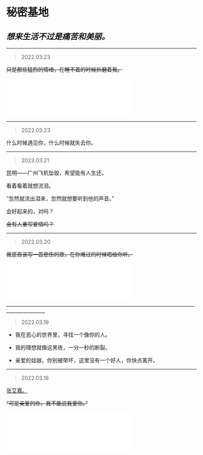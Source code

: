 # 秘密基地

## _**想来生活不过是痛苦和美丽。**_

______________________________________________________________________________________________
> 2022.03.23


~~只是那些猛烈的情绪，在睡不着的时候折磨着我。~~

<iframe frameborder="no" border="0" marginwidth="0" marginheight="0" width="330" height="100" src="//music.163.com/outchain/player?type=2&id=1889911997&auto=1&height=66"></iframe>


______________________________________________________________________________________________
> 2022.03.23


什么时候遇见你，什么时候就失去你。

______________________________________________________________________________________________
> 2022.03.21

昆明——广州飞机坠毁，希望能有人生还。

看着看着就想流泪。

“忽然就流出泪来，忽然就想要听到他的声音。”

会好起来的，对吗？



~~会有人重写爱情吗？~~

______________________________________________________________________________________________
> 2022.03.20

~~我是否该写一首悲伤的歌，在你难过的时候唱给你听。~~

<iframe frameborder="no" border="0" marginwidth="0" marginheight="0" width="330" height="100" src="//music.163.com/outchain/player?type=2&id=1807799505&auto=1&height=66"></iframe>
______________________________________________________________________________________________


> 2022.03.19

* 我在恶心的世界里，寻找一个像你的人。 

* 我的理想就像这黑夜，一分一秒的断裂。

* 亲爱的姑娘，你别被带坏，这里没有一个好人，你快点离开。

______________________________________________________________________________________________


> 2022.03.18

[张艾嘉。](https://mp.weixin.qq.com/s/txdhRhl1CDYa5k8nyigJQA)  

~~“可是亲爱的你，我不能说我爱你。”~~

<iframe frameborder="no" border="0" marginwidth="0" marginheight="0" width="330" height="100" src="//music.163.com/outchain/player?type=2&id=327441&auto=1&height=66"></iframe>
